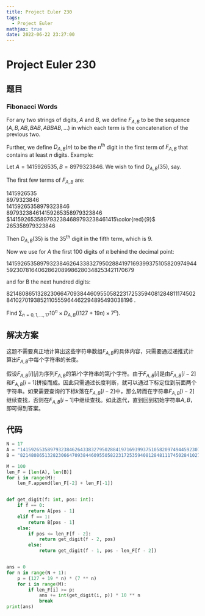 ```yaml
---
title: Project Euler 230
tags:
  - Project Euler
mathjax: true
date: 2022-06-22 23:27:00
---
```


<escape><!-- more --></escape>

# Project Euler 230

## 题目

### Fibonacci Words

For any two strings of digits, $A$ and $B$, we define $F_{A,B}$ to be the sequence $(A,B,AB,BAB,ABBAB,\dots)$ in which each term is the concatenation of the previous two.

Further, we define $D_{A,B}(n)$ to be the $n^{\text{th}}$ digit in the first term of $F_{A,B}$ that contains at least $n$ digits.
Example:

Let $A=1415926535, B=8979323846$. We wish to find $D_{A,B}(35)$, say.

The first few terms of $F_{A,B}$ are:

$1415926535$<br>
$8979323846$<br>
$14159265358979323846$<br>
$897932384614159265358979323846$<br>
$1415926535897932384689793238461415\color{red}{9}$ $265358979323846$

Then $D_{A,B}(35)$ is the $35^{\text{th}}$ digit in the fifth term, which is $9$.

Now we use for $A$ the first $100$ digits of $\pi$ behind the decimal point:

1415926535897932384626433832795028841971693993751058209749445923078164062862089986280348253421170679

and for B the next hundred digits:

8214808651328230664709384460955058223172535940812848111745028410270193852110555964462294895493038196 .

Find $\sum_{n = 0,1,\dots,17}  10^n\times D_{A,B}((127+19n)\times7^n)$.

## 解决方案

这题不需要真正地计算出这些字符串数组$F_{A,B}$的具体内容，只需要通过递推式计算出$F_{A,B}$中每个字符串的长度。

假设$F_{A,B}[i][j]$为序列$F_{A,B}$的第$i$个字符串的第$j$个字符。由于$F_{A,B}[i]$是由$F_{A,B}[i-2]$和$F_{A,B}[i-1]$拼接而成。因此只需通过长度判断，就可以通过下标定位到前面两个字符串。如果需要查询的下标$k$落在$F_{A,B}[i-2]$中，那么转而在字符串$F_{A,B}[i-2]$继续查找，否则在$F_{A,B}[i-1]$中继续查找。如此迭代，直到回到初始字符串$A,B$，即可得到答案。

## 代码

```py
N = 17
A = "1415926535897932384626433832795028841971693993751058209749445923078164062862089986280348253421170679"
B = "8214808651328230664709384460955058223172535940812848111745028410270193852110555964462294895493038196"

M = 100
len_F = [len(A), len(B)]
for i in range(M):
    len_F.append(len_F[-2] + len_F[-1])


def get_digit(f: int, pos: int):
    if f == 0:
        return A[pos - 1]
    elif f == 1:
        return B[pos - 1]
    else:
        if pos <= len_F[f - 2]:
            return get_digit(f - 2, pos)
        else:
            return get_digit(f - 1, pos - len_F[f - 2])


ans = 0
for n in range(N + 1):
    p = (127 + 19 * n) * (7 ** n)
    for i in range(M):
        if len_F[i] >= p:
            ans += int(get_digit(i, p)) * 10 ** n
            break
print(ans)

```
